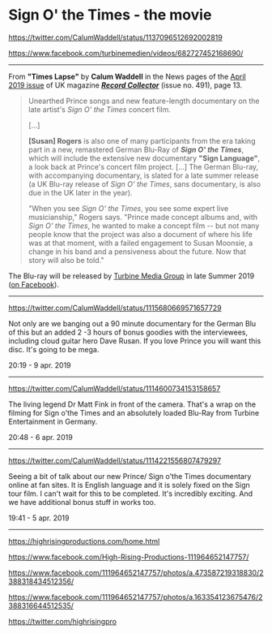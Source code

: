 
# Sign O' the Times - the movie


https://twitter.com/CalumWaddell/status/1137096512692002819

https://www.facebook.com/turbinemedien/videos/682727452168690/

----

From **"Times Lapse"** by **Calum Waddell** in the News pages of the [April 2019 issue](https://recordcollectormag.com/issue-detail/491) of UK magazine [***Record Collector***](https://recordcollectormag.com/) (issue no. 491), page 13. 

> Unearthed Prince songs and new feature-length documentary on the late artist's *Sign O' the Times* concert film.
> 
> [...]
> 
> **[Susan] Rogers** is also one of many participants from the era taking part in a new, remastered German Blu-Ray of ***Sign O' the Times***, which will include the extensive new documentary **"Sign Language"**, a look back at Prince's concert film project. [...] The German Blu-ray, with accompanying documentary, is slated for a late summer release (a UK Blu-ray release of *Sign O' the Times*, sans documentary, is also due in the UK later in the year). 
> 
> "When you see *Sign O' the Times*, you see some expert live musicianship," Rogers says. "Prince made concept albums and, with *Sign O' the Times*, he wanted to make a concept film -- but not many people know that the project was also a document of where his life was at that moment, with a failed engagement to Susan Moonsie, a change in his band and a pensiveness about the future. Now that story will also be told."

The Blu-ray will be released by [Turbine Media Group](https://www.turbine.de/) in late Summer 2019 ([on Facebook](https://www.facebook.com/turbinemedien/)).

-----

https://twitter.com/CalumWaddell/status/1115680669571657729

Not only are we banging out a 90 minute documentary for the German Blu of this but an added 2 -3 hours of bonus goodies with the interviewees, including cloud guitar hero Dave Rusan. If you love Prince you will want this disc. It's going to be mega.

20:19 - 9 apr. 2019

-----

https://twitter.com/CalumWaddell/status/1114600734153158657

The living legend Dr Matt Fink in front of the camera. That's a wrap on the filming for Sign o'the Times and an absolutely loaded Blu-Ray from Turbine Entertainment in Germany. 

20:48 - 6 apr. 2019

-----

https://twitter.com/CalumWaddell/status/1114221556807479297

Seeing a bit of talk about our new Prince/ Sign o'the Times documentary online at fan sites. It is English language and it is solely fixed on the Sign tour film. I can't wait for this to be completed. It's incredibly exciting. And we have additional bonus stuff in works too.

19:41 - 5 apr. 2019

-----

https://highrisingproductions.com/home.html

https://www.facebook.com/High-Rising-Productions-111964652147757/

https://www.facebook.com/111964652147757/photos/a.473587219318830/2388318434512356/

https://www.facebook.com/111964652147757/photos/a.163354123675476/2388316644512535/

https://twitter.com/highrisingpro


